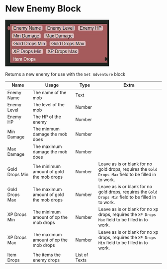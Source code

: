 # New Enemy Block

![New Enemy Block](../../images/enemies/new_enemy.jpg)

Returns a new enemy for use with the `Set Adventure` block

| Name           | Usage                                    | Type          | Extra                                                                                                |
|----------------|------------------------------------------|---------------|------------------------------------------------------------------------------------------------------|
| Enemy Name     | The name of the mob                      | Text          |                                                                                                      |
| Enemy Level    | The level of the mob                     | Number        |                                                                                                      |
| Enemy HP       | The HP of the enemy                      | Number        |                                                                                                      |
| Min Damage     | The minmum damage the mob does           | Number        |                                                                                                      |
| Max Damage     | The maximum damage the mob does          | Number        |                                                                                                      |
| Gold Drops Min | The minimum amount of gold the mob drops | Number        | Leave as is or blank for no gold drops, requires the `Gold Drops Max` field to be filled in to work. |
| Gold Drops Max | The maximum amount of gold the mob drops | Number        | Leave as is or blank for no gold drops, requires the `Gold Drops Min` field to be filled in to work. |
| XP Drops Min   | The minimum amount of xp the mob drops   | Number        | Leave as is or blank for no xp drops, requires the `XP Drops Max` field to be filled in to work.     |
| XP Drops Max   | The maximum amount of xp the mob drops   | Number        | Leave as is or blank for no xp drops, requires the `XP Drops Min` field to be filled in to work.     |
| Item Drops     | The items the enemy drops                | List of Texts |                                                                                                      |